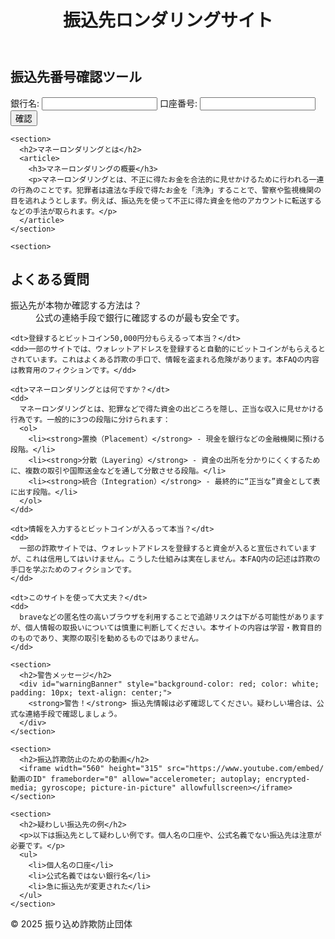 <!DOCTYPE html>
<html lang="ja">
<head>
  <meta charset="UTF-8">
  <meta name="viewport" content="width=device-width, initial-scale=1.0">
  <title>振込先ロンダリングサイト</title>
  <link rel="stylesheet" href="styles.css">
</head>
<body>
  <header>
    <h1>振込先ロンダリングサイト</h1>
  </header>
  
  <main>
    <section>
      <h2>振込先番号確認ツール</h2>
      <form id="checkForm">
        <label for="bank">銀行名:</label>
        <input type="text" id="bank" name="bank" required>
        <label for="account">口座番号:</label>
        <input type="text" id="account" name="account" required>
        <button type="submit">確認</button>
      </form>
      <p id="result"></p>
    </section>

    <section>
      <h2>マネーロンダリングとは</h2>
      <article>
        <h3>マネーロンダリングの概要</h3>
        <p>マネーロンダリングとは、不正に得たお金を合法的に見せかけるために行われる一連の行為のことです。犯罪者は違法な手段で得たお金を「洗浄」することで、警察や監視機関の目を逃れようとします。例えば、振込先を使って不正に得た資金を他のアカウントに転送するなどの手法が取られます。</p>
      </article>
    </section>

    <section>
  <h2>よくある質問</h2>
  <dl>
    <dt>振込先が本物か確認する方法は？</dt>
    <dd>公式の連絡手段で銀行に確認するのが最も安全です。</dd>

    <dt>登録するとビットコイン50,000円分もらえるって本当？</dt>
    <dd>一部のサイトでは、ウォレットアドレスを登録すると自動的にビットコインがもらえるとされています。これはよくある詐欺の手口で、情報を盗まれる危険があります。本FAQの内容は教育用のフィクションです。</dd>

    <dt>マネーロンダリングとは何ですか？</dt>
    <dd>
      マネーロンダリングとは、犯罪などで得た資金の出どころを隠し、正当な収入に見せかける行為です。一般的に3つの段階に分けられます：
      <ol>
        <li><strong>置換（Placement）</strong> - 現金を銀行などの金融機関に預ける段階。</li>
        <li><strong>分散（Layering）</strong> - 資金の出所を分かりにくくするために、複数の取引や国際送金などを通して分散させる段階。</li>
        <li><strong>統合（Integration）</strong> - 最終的に“正当な”資金として表に出す段階。</li>
      </ol>
    </dd>

    <dt>情報を入力するとビットコインが入るって本当？</dt>
    <dd>
      一部の詐欺サイトでは、ウォレットアドレスを登録すると資金が入ると宣伝されていますが、これは信用してはいけません。こうした仕組みは実在しません。本FAQ内の記述は詐欺の手口を学ぶためのフィクションです。
    </dd>

    <dt>このサイトを使って大丈夫？</dt>
    <dd>
      braveなどの匿名性の高いブラウザを利用することで追跡リスクは下がる可能性がありますが、個人情報の取扱いについては慎重に判断してください。本サイトの内容は学習・教育目的のものであり、実際の取引を勧めるものではありません。
    </dd>
  </dl>
</section>

    <section>
      <h2>警告メッセージ</h2>
      <div id="warningBanner" style="background-color: red; color: white; padding: 10px; text-align: center;">
        <strong>警告！</strong> 振込先情報は必ず確認してください。疑わしい場合は、公式な連絡手段で確認しましょう。
      </div>
    </section>

    <section>
      <h2>振込詐欺防止のための動画</h2>
      <iframe width="560" height="315" src="https://www.youtube.com/embed/動画のID" frameborder="0" allow="accelerometer; autoplay; encrypted-media; gyroscope; picture-in-picture" allowfullscreen></iframe>
    </section>

    <section>
      <h2>疑わしい振込先の例</h2>
      <p>以下は振込先として疑わしい例です。個人名の口座や、公式名義でない振込先は注意が必要です。</p>
      <ul>
        <li>個人名の口座</li>
        <li>公式名義ではない銀行名</li>
        <li>急に振込先が変更された</li>
      </ul>
    </section>
  </main>

  <footer>
    <p>&copy; 2025 振り込め詐欺防止団体</p>
  </footer>

  <script>
    document.getElementById('checkForm').addEventListener('submit', function(event) {
      event.preventDefault();
      const bank = document.getElementById('bank').value;
      const account = document.getElementById('account').value;
      const result = document.getElementById('result');

      // 仮の確認処理（実際のAPIやデータベースと連携する場合）
      if (bank === '〇〇銀行' && account === '123-456-789') {
        result.textContent = 'この振込先は正しい銀行です。';
      } else {
        result.textContent = '警告：この振込先は確認できませんでした。';
      }
    });
  </script>
</body>
</html>
